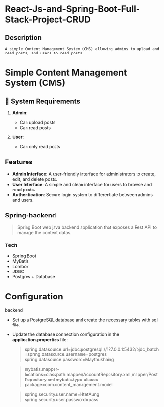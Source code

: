 # React-Js-and-Spring-Boot-Full-Stack-Project-CRUD

## Description

```
A simple Content Management System (CMS) allowing admins to upload and read posts, and users to read posts.

```

# Simple Content Management System (CMS)

## 📌 System Requirements

1. **Admin**:
   - Can upload posts
   - Can read posts

2. **User**:
   - Can only read posts

## Features

- **Admin Interface**: A user-friendly interface for administrators to create, edit, and delete posts.
- **User Interface**: A simple and clean interface for users to browse and read posts.
- **Authentication**: Secure login system to differentiate between admins and users.

## Spring-backend

  > Spring Boot web java backend application that exposes a Rest API to manage the content datas.

  ### Tech 

  - Spring Boot
  - MyBatis
  - Lombok
  - JDBC
  - Postgres + Database

# Configuration

backend

 - Set up a PostgreSQL database and create the necessary tables with sql file.
 - Update the database connection configuration in the **application.properties** file:
    > spring.datasource.url=jdbc:postgresql://127.0.0.1:5432/pjdc_batch1
    >  spring.datasource.username=postgres
    >  spring.datasource.password=Maythukhaing

    >  mybatis.mapper-locations=classpath:mapper/AccountRepository.xml,mapper/PostRepository.xml
    >  mybatis.type-aliases-package=com.content_management.model

    >  spring.security.user.name=HtetAung
    >  spring.security.user.password=pass 
